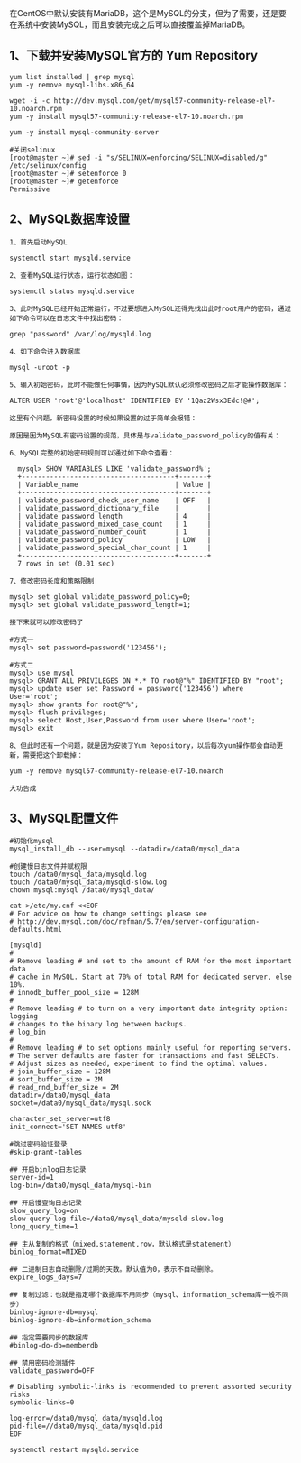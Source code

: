 在CentOS中默认安装有MariaDB，这个是MySQL的分支，但为了需要，还是要在系统中安装MySQL，而且安装完成之后可以直接覆盖掉MariaDB。

## 1、下载并安装MySQL官方的 Yum Repository
```
yum list installed | grep mysql
yum -y remove mysql-libs.x86_64

wget -i -c http://dev.mysql.com/get/mysql57-community-release-el7-10.noarch.rpm
yum -y install mysql57-community-release-el7-10.noarch.rpm

yum -y install mysql-community-server

#关闭selinux
[root@master ~]# sed -i "s/SELINUX=enforcing/SELINUX=disabled/g" /etc/selinux/config
[root@master ~]# setenforce 0
[root@master ~]# getenforce
Permissive

```

## 2、MySQL数据库设置
   
    1、首先启动MySQL
   
    systemctl start mysqld.service
    
    2、查看MySQL运行状态，运行状态如图：
    
    systemctl status mysqld.service

    3、此时MySQL已经开始正常运行，不过要想进入MySQL还得先找出此时root用户的密码，通过如下命令可以在日志文件中找出密码：
    
    grep "password" /var/log/mysqld.log

    4、如下命令进入数据库
    
    mysql -uroot -p
      
    5、输入初始密码，此时不能做任何事情，因为MySQL默认必须修改密码之后才能操作数据库：
    
    ALTER USER 'root'@'localhost' IDENTIFIED BY '1Qaz2Wsx3Edc!@#';
    
    这里有个问题，新密码设置的时候如果设置的过于简单会报错：
    
    原因是因为MySQL有密码设置的规范，具体是与validate_password_policy的值有关：
    
    6、MySQL完整的初始密码规则可以通过如下命令查看：
    
      mysql> SHOW VARIABLES LIKE 'validate_password%';
      +--------------------------------------+-------+
      | Variable_name                        | Value |
      +--------------------------------------+-------+
      | validate_password_check_user_name    | OFF   |
      | validate_password_dictionary_file    |       |
      | validate_password_length             | 4     |
      | validate_password_mixed_case_count   | 1     |
      | validate_password_number_count       | 1     |
      | validate_password_policy             | LOW   |
      | validate_password_special_char_count | 1     |
      +--------------------------------------+-------+
      7 rows in set (0.01 sec)

    7、修改密码长度和策略限制
    
    mysql> set global validate_password_policy=0;
    mysql> set global validate_password_length=1;
    
    接下来就可以修改密码了
    
    #方式一
    mysql> set password=password('123456');

    #方式二
    mysql> use mysql
    mysql> GRANT ALL PRIVILEGES ON *.* TO root@"%" IDENTIFIED BY "root";
    mysql> update user set Password = password('123456') where User='root';
    mysql> show grants for root@"%";
    mysql> flush privileges;
    mysql> select Host,User,Password from user where User='root';
    mysql> exit
      
    8、但此时还有一个问题，就是因为安装了Yum Repository，以后每次yum操作都会自动更新，需要把这个卸载掉：
     
    yum -y remove mysql57-community-release-el7-10.noarch
     
    大功告成
 
 
## 3、MySQL配置文件

```
#初始化mysql
mysql_install_db --user=mysql --datadir=/data0/mysql_data
```

    #创建慢日志文件并赋权限
    touch /data0/mysql_data/mysqld.log
    touch /data0/mysql_data/mysqld-slow.log
    chown mysql:mysql /data0/mysql_data/

```
cat >/etc/my.cnf <<EOF
# For advice on how to change settings please see
# http://dev.mysql.com/doc/refman/5.7/en/server-configuration-defaults.html

[mysqld]
#
# Remove leading # and set to the amount of RAM for the most important data
# cache in MySQL. Start at 70% of total RAM for dedicated server, else 10%.
# innodb_buffer_pool_size = 128M
#
# Remove leading # to turn on a very important data integrity option: logging
# changes to the binary log between backups.
# log_bin
#
# Remove leading # to set options mainly useful for reporting servers.
# The server defaults are faster for transactions and fast SELECTs.
# Adjust sizes as needed, experiment to find the optimal values.
# join_buffer_size = 128M
# sort_buffer_size = 2M
# read_rnd_buffer_size = 2M
datadir=/data0/mysql_data
socket=/data0/mysql_data/mysql.sock

character_set_server=utf8
init_connect='SET NAMES utf8'

#跳过密码验证登录
#skip-grant-tables

## 开启binlog日志记录
server-id=1
log-bin=/data0/mysql_data/mysql-bin

## 开启慢查询日志记录
slow_query_log=on
slow-query-log-file=/data0/mysql_data/mysqld-slow.log
long_query_time=1

## 主从复制的格式（mixed,statement,row，默认格式是statement）
binlog_format=MIXED

## 二进制日志自动删除/过期的天数。默认值为0，表示不自动删除。
expire_logs_days=7

## 复制过滤：也就是指定哪个数据库不用同步（mysql、information_schema库一般不同步）
binlog-ignore-db=mysql
binlog-ignore-db=information_schema

## 指定需要同步的数据库
#binlog-do-db=memberdb

## 禁用密码检测插件
validate_password=OFF

# Disabling symbolic-links is recommended to prevent assorted security risks
symbolic-links=0

log-error=/data0/mysql_data/mysqld.log
pid-file=//data0/mysql_data/mysqld.pid
EOF
```

    systemctl restart mysqld.service


